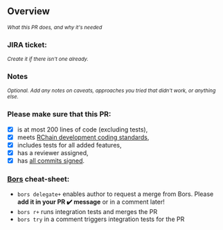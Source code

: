 ## Overview
<sup>_What this PR does, and why it's needed_</sup>



### JIRA ticket:
<sup>_Create it if there isn't one already._</sup>



### Notes
<sup>_Optional. Add any notes on caveats, approaches you tried that didn't work, or anything else._</sup>



### Please make sure that this PR:
- [x] is at most 200 lines of code (excluding tests),
- [x] meets [RChain development coding standards](https://rchain.atlassian.net/wiki/spaces/DOC/pages/28082177/Coding+Standards),
- [x] includes tests for all added features,
- [x] has a reviewer assigned,
- [x] has [all commits signed](https://rchain.atlassian.net/wiki/spaces/DOC/pages/498630673/How+to+sign+commits+to+rchain+rchain).

### [Bors](https://bors.tech/) cheat-sheet:

- `bors delegate+` enables author to request a merge from Bors.
  Please **add it in your PR :heavy_check_mark: message** or in a comment later!
- `bors r+` runs integration tests and merges the PR
- `bors try` in a comment triggers integration tests for the PR
